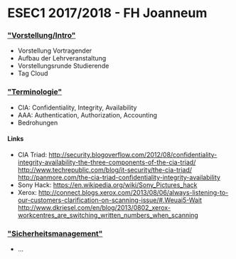 # ESEC1 2017/2018 - FH Joanneum
### ["Vorstellung/Intro"](https://joseftsch.github.io/esec1/01_intro/)
* Vorstellung Vortragender
* Aufbau der Lehrveranstaltung
* Vorstellungsrunde Studierende
* Tag Cloud
### ["Terminologie"](https://joseftsch.github.io/esec1/02_terminologie/)
* CIA: Confidentiality, Integrity, Availability
* AAA: Authentication, Authorization, Accounting
* Bedrohungen
#### Links
* CIA Triad:
http://security.blogoverflow.com/2012/08/confidentiality-integrity-availability-the-three-components-of-the-cia-triad/
http://www.techrepublic.com/blog/it-security/the-cia-triad/
http://panmore.com/the-cia-triad-confidentiality-integrity-availability
* Sony Hack:
https://en.wikipedia.org/wiki/Sony_Pictures_hack
* Xerox:
http://connect.blogs.xerox.com/2013/08/06/always-listening-to-our-customers-clarification-on-scanning-issue/#.Weuai5-Wait
http://www.dkriesel.com/en/blog/2013/0802_xerox-workcentres_are_switching_written_numbers_when_scanning
### ["Sicherheitsmanagement"](https://joseftsch.github.io/esec1/03_sicherheitsmanagement/)
* ...
